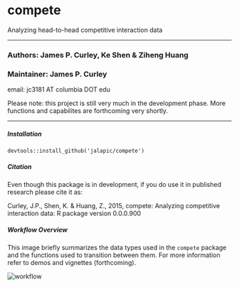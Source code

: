 # compete
Analyzing head-to-head competitive interaction data


-----
### Authors: James P. Curley, Ke Shen & Ziheng Huang
### Maintainer: James P. Curley
email:  jc3181  AT columbia DOT edu

Please note:  this project is still very much in the development phase.  More functions and capabilites are forthcoming very shortly.


-----
##### Installation
```
devtools::install_github('jalapic/compete')
```


##### Citation
Even though this package is in development, if you do use it in published research please cite it as:

Curley, J.P., Shen, K. & Huang, Z.,  2015, compete: Analyzing competitive interaction data: R package version 0.0.0.900


##### Workflow Overview
This image briefly summarizes the data types used in the `compete` package and the functions used to transition between them.  For more information refer to demos and vignettes (forthcoming).


![workflow](https://cloud.githubusercontent.com/assets/7896861/5924485/3034f288-a62a-11e4-906e-14c11fb4f53d.png)


